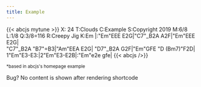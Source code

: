 ```yaml
---
title: Example
---
```


{{< abcjs mytune >}}
X: 24
T:Clouds 
C:Example
S:Copyright 2019
M:6/8
L:1/8
Q:3/8=116
R:Creepy Jig
K:Em
|:"Em"EEE E2G|"C7"_B2A A2F|"Em"EEE E2G|\
"C7"_B2A "B7"=B3|"Am"EEA E2G|
"D7"_B2A G2F|"Em"GFE "D (Bm7)"F2D|\
1"Em"E3-E3:|2"Em"E3-E2B|:"Em"e2e gfe|
{{< abcjs />}}

<small>*based in abcjs's homepage example </small>

Bug? No content is shown after rendering shortcode
